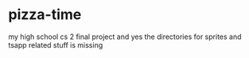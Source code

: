 # pizza-time
my high school cs 2 final project and yes the directories for sprites and tsapp related stuff is missing
